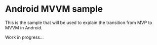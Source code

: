 # Android MVVM sample

This is the sample that will be used to explain the transition from MVP to MVVM in Android.

Work in progress...
